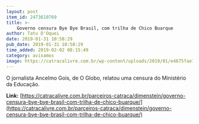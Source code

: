 ```yaml
---
layout: post
item_id: 2473610769
title: >-
    Governo censura Bye Bye Brasil, com trilha de Chico Buarque
author: Tatu D'Oquei
date: 2019-01-31 10:58:29
pub_date: 2019-01-31 10:58:29
time_added: 2019-02-02 08:15:49
category: avisamos
image: https://catracalivre.com.br/wp-content/uploads/2019/01/e4675fae124d10dc9b5a6bd71968329b-full.jpg
---
```


O jornalista Ancelmo Gois, de O Globo, relatou uma censura do Ministério da Educação.

**Link:** [https://catracalivre.com.br/parceiros-catraca/dimenstein/governo-censura-bye-bye-brasil-com-trilha-de-chico-buarque/](https://catracalivre.com.br/parceiros-catraca/dimenstein/governo-censura-bye-bye-brasil-com-trilha-de-chico-buarque/)

